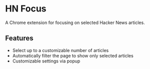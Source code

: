 # HN Focus

A Chrome extension for focusing on selected Hacker News articles.

## Features
- Select up to a customizable number of articles
- Automatically filter the page to show only selected articles
- Customizable settings via popup
